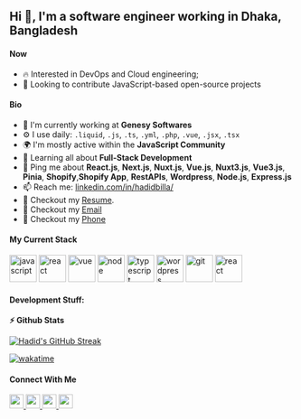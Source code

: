 ## Hi 👋, I'm a software engineer working in Dhaka, Bangladesh

#### Now


- :fire: Interested in DevOps and Cloud engineering;
- :calendar: Looking to contribute JavaScript-based open-source projects 

#### Bio

- 🏢 I'm currently working at **Genesy Softwares**
- ⚙️ I use daily: `.liquid`, `.js`, `.ts`, `.yml`, `.php`, `.vue`, `.jsx`, `.tsx`
- 🌍 I'm mostly active within the **JavaScript Community**
- 🌱 Learning all about **Full-Stack Development**
- 💬 Ping me about **React.js**, **Next.js**, **Nuxt.js**, **Vue.js**, **Nuxt3.js**, **Vue3.js**, **Pinia**, **Shopify**,**Shopify App**, **RestAPIs**, **Wordpress**, **Node.js**, **Express.js**
- 📫 Reach me: [linkedin.com/in/hadidbilla/](https://www.linkedin.com/in/hadidbilla/)
- 📝 Checkout my [Resume](https://drive.google.com/drive/u/1/folders/1q7g_hpkBuNR_rlTJmT_tIJIjDe_C_j10).
- 📩 Checkout my [Email](hadidbilla449@gmail.com)
- 📱 Checkout my [Phone](+8801712816995)

#### My Current Stack

<img height="48" src="https://user-images.githubusercontent.com/25181517/117447155-6a868a00-af3d-11eb-9cfe-245df15c9f3f.png" alt="javascript"> <img height="48" src="https://user-images.githubusercontent.com/25181517/183897015-94a058a6-b86e-4e42-a37f-bf92061753e5.png" alt="react"> <img height="48" src="https://user-images.githubusercontent.com/25181517/117448124-a2da9800-af3e-11eb-85d2-bd1b69b65603.png" alt="vue"> <img height="48" src="https://user-images.githubusercontent.com/25181517/183568594-85e280a7-0d7e-4d1a-9028-c8c2209e073c.png" alt="node"> <img height="48" src="https://user-images.githubusercontent.com/25181517/183890598-19a0ac2d-e88a-4005-a8df-1ee36782fde1.png" alt="typescript"> <img height="48" src="https://user-images.githubusercontent.com/25181517/183345419-fe3e8e5a-9bbb-4c34-9121-463721cd9bfe.jpg" alt="wordpress"> <img height="48" src="https://user-images.githubusercontent.com/25181517/117364277-fc4eb280-aebd-11eb-8769-a3583c6a2037.png" alt="git"> <img height="48" src="https://user-images.githubusercontent.com/25181517/117207330-263ba280-adf4-11eb-9b97-0ac5b40bc3be.png" alt="react">

#### Development Stuff:

<b>⚡ Github Stats</b>

[![Hadid's GitHub Streak](https://github-readme-streak-stats.herokuapp.com/?user=hadidbilla&theme=blood&fire=DD7F1C&background=151515&dates=9f9f9f&border=DD2727)](https://git.io/streak-stats)


[![wakatime](https://wakatime.com/badge/user/3df86613-ba63-4631-8e65-0ff18e7becad.svg)](https://wakatime.com/@3df86613-ba63-4631-8e65-0ff18e7becad)



#### Connect With Me

<p left="center">
<a href="https://twitter.com/">
  <img src="https://img.shields.io/badge/twitter-%231DA1F2.svg?&style=for-the-badge&logo=twitter&logoColor=white" height=25>
</a> 
<a href="https://www.linkedin.com/in/hadidbilla/">
  <img src="https://img.shields.io/badge/linkedin-%230077B5.svg?&style=for-the-badge&logo=linkedin&logoColor=white" height=25>
</a> 
<a href="https://www.facebook.com/hadidbilla">
  <img src="https://img.shields.io/badge/Facebook-1877F2?style=for-the-badge&logo=facebook&logoColor=white" height=25>
</a>
<a href="https://medium.com/@hadidbilla">
  <img src="https://img.shields.io/badge/Medium-12100E?style=for-the-badge&logo=medium&logoColor=white" height=25>
</a>
<a href="mailto:hadidbilla449@gmail.com>
  <img src="	https://img.shields.io/badge/Gmail-D14836?style=for-the-badge&logo=gmail&logoColor=white" height=25>
</a>
</p>
